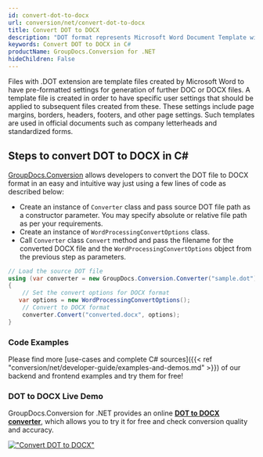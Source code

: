 ```yaml
---
id: convert-dot-to-docx
url: conversion/net/convert-dot-to-docx
title: Convert DOT to DOCX
description: "DOT format represents Microsoft Word Document Template with .dot extension. Learn how to convert DOT to DOCX file programmatically in C# language using GroupDocs.Conversion for .NET library."
keywords: Convert DOT to DOCX in C#
productName: GroupDocs.Conversion for .NET
hideChildren: False
---
```


Files with .DOT extension are template files created by Microsoft Word to have pre-formatted settings for generation of further DOC or DOCX files. A template file is created in order to have specific user settings that should be applied to subsequent files created from these. These settings include page margins, borders, headers, footers, and other page settings. Such templates are used in official documents such as company letterheads and standardized forms.

## Steps to convert DOT to DOCX in C#

[GroupDocs.Conversion](https://products.groupdocs.com/conversion/net) allows developers to convert the DOT file to DOCX format in an easy and intuitive way just using a few lines of code as described below:

* Create an instance of `Converter` class and pass source DOT file path as a constructor parameter. You may specify absolute or relative file path as per your requirements. 
* Create an instance of `WordProcessingConvertOptions` class.
* Call `Converter` class `Convert` method and pass the filename for the converted DOCX file and the `WordProcessingConvertOptions` object from the previous step as parameters.

```csharp
// Load the source DOT file
using (var converter = new GroupDocs.Conversion.Converter("sample.dot"))
{
    // Set the convert options for DOCX format
   var options = new WordProcessingConvertOptions();
    // Convert to DOCX format
    converter.Convert("converted.docx", options);
}
```

### Code Examples

Please find more [use-cases and complete C# sources]({{< ref "conversion/net/developer-guide/examples-and-demos.md" >}}) of our backend and frontend examples and try them for free!

### DOT to DOCX Live Demo

GroupDocs.Conversion for .NET provides an online [**DOT to DOCX converter**](https://products.groupdocs.app/conversion/dot-to-docx), which allows you to try it for free and check conversion quality and accuracy.

[!["Convert DOT to DOCX"](conversion/net/images/convert-to-docx/convert-dot-to-docx.png)](https://products.groupdocs.app/conversion/dot-to-docx)